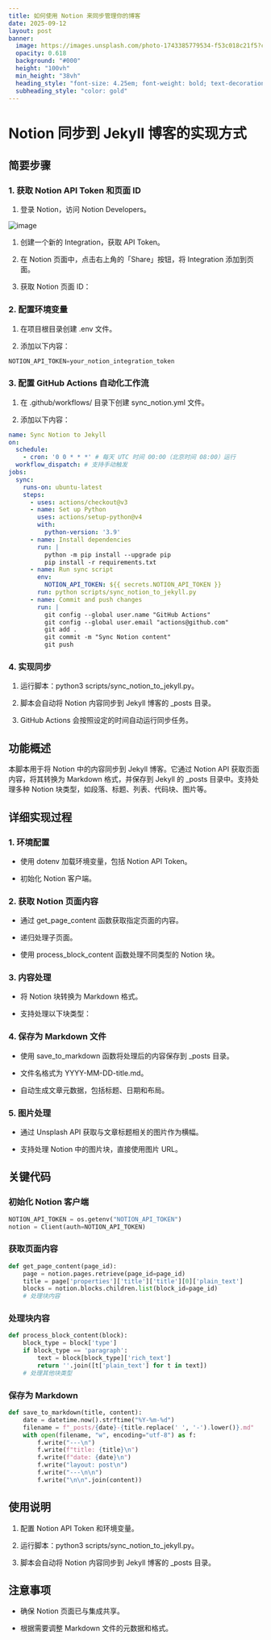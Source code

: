 ```yaml
---
title: 如何使用 Notion 来同步管理你的博客
date: 2025-09-12
layout: post
banner:
  image: https://images.unsplash.com/photo-1743385779534-f53c018c21f5?crop=entropy&cs=tinysrgb&fit=max&fm=jpg&ixid=M3w2OTIwMzJ8MHwxfHJhbmRvbXx8fHx8fHx8fDE3NTc3MDE1NDZ8&ixlib=rb-4.1.0&q=80&w=1080
  opacity: 0.618
  background: "#000"
  height: "100vh"
  min_height: "38vh"
  heading_style: "font-size: 4.25em; font-weight: bold; text-decoration: underline"
  subheading_style: "color: gold"
---
```


# Notion 同步到 Jekyll 博客的实现方式

## 简要步骤

### 1. 获取 Notion API Token 和页面 ID

1. 登录 Notion，访问 Notion Developers。

![image](https://prod-files-secure.s3.us-west-2.amazonaws.com/a7a0cc5a-89b9-4cda-8686-1fba0ca52f40/d19c1afe-dea5-4312-9333-786b0ba83054/image.png?X-Amz-Algorithm=AWS4-HMAC-SHA256&X-Amz-Content-Sha256=UNSIGNED-PAYLOAD&X-Amz-Credential=ASIAZI2LB466RXJ4WJ5I%2F20250912%2Fus-west-2%2Fs3%2Faws4_request&X-Amz-Date=20250912T182545Z&X-Amz-Expires=3600&X-Amz-Security-Token=IQoJb3JpZ2luX2VjELr%2F%2F%2F%2F%2F%2F%2F%2F%2F%2FwEaCXVzLXdlc3QtMiJHMEUCIQDWiI0JIwmLunp63ipF7DcobSRgzybxoNtEa6donFt44gIgAM8WD5EQpIcOMF5aYYZIfJ5a2SJ3Bro%2BlgcJzaey%2FRIq%2FwMIMxAAGgw2Mzc0MjMxODM4MDUiDCOmqkCq9gJaKjhEfircA8BHkx2FmVRx1jDwFfD4mgBWKOLmTwxUUSuzRKsyEO0L79HCMUkCiFFY3lKQIQeMnVEZr3EqtsdDcQgJmSfW6XImLpZg7QRtVnPhmXcNZJOA5qfdmTIfWrdQDiYkqTmULsIvFjccfp9tXeF9JvHkaSjrcbYzrm%2Fbkia9IVGeRoDO%2Fsceu1bqkj4%2BWc00YhzQlZNAcM3Q%2FmyxU2yirlpMFdiVctvu469rLf8v4gEHvYUKp14eHRQRT13NG6lM3vC1qVlvW8JqgoIcGKTYwNTsNOcOhtetyNW9h615MhdgaJNsUuRarkZbWCV1de5ZB%2FClQUTjT9tvkBr9ruS8SpfMmx9w3ArP3OBQqrpGTRypoKRm%2BFNgheP4EiGJXQzJ4oRReMNeq6gjiQNfmuHZSXjOfLYWwcDddRL70YE9QZAyAQCWGvjISZYBd%2BP%2FTe0MkJE7mwPptw51vLKiP905%2FFZXqKsx0Ss%2FZeyGHOjf%2BBfcwDoRDLwUxqNjLcPP2JBXJYNBMPooq2UOdQZitRkOFr8SbkpewIt8Cg1VR211JcOwdh2I8xrkH%2FnBmUNHW3yzzEAtP0Faeaa%2BP9gMigCFu8LXmcqSMeuuiZrdsB4T1zjFOMyfcz9Jj6Z%2BPlm%2BkwJyMNDBkcYGOqUBcXDEa5aRVuRsh56UIbuyS%2FgL7Yupb%2Bdehxc%2B%2Fn88c2lbHqrovfQ9GMXf7cQk639UiIjOPOnsdtB7rT%2Bg%2FilqEt3iPeE3sCa7989O%2B%2BIzhntvO81IdOJpVYhHUWXLSpVZEhI7YL%2FXzov2yWW%2FC%2BNBhZ0jRlbqS6J3sOH0W2ILt0CWfQ93YMhZEP%2BhiSvihv7BnrBc1vXxvUEsgMSDqLg8ttncLYEv&X-Amz-Signature=8d6560955bb69b2d1aaa21e161aa3681299757145e6da48042cd38a5d766637f&X-Amz-SignedHeaders=host&x-amz-checksum-mode=ENABLED&x-id=GetObject)

1. 创建一个新的 Integration，获取 API Token。

1. 在 Notion 页面中，点击右上角的「Share」按钮，将 Integration 添加到页面。

1. 获取 Notion 页面 ID：


### 2. 配置环境变量

1. 在项目根目录创建 .env 文件。

1. 添加以下内容：

```javascript
NOTION_API_TOKEN=your_notion_integration_token
```

### 3. 配置 GitHub Actions 自动化工作流

1. 在 .github/workflows/ 目录下创建 sync_notion.yml 文件。

1. 添加以下内容：

```yaml
name: Sync Notion to Jekyll
on:
  schedule:
    - cron: '0 0 * * *' # 每天 UTC 时间 00:00（北京时间 08:00）运行
  workflow_dispatch: # 支持手动触发
jobs:
  sync:
    runs-on: ubuntu-latest
    steps:
      - uses: actions/checkout@v3
      - name: Set up Python
        uses: actions/setup-python@v4
        with:
          python-version: '3.9'
      - name: Install dependencies
        run: |
          python -m pip install --upgrade pip
          pip install -r requirements.txt
      - name: Run sync script
        env:
          NOTION_API_TOKEN: ${{ secrets.NOTION_API_TOKEN }}
        run: python scripts/sync_notion_to_jekyll.py
      - name: Commit and push changes
        run: |
          git config --global user.name "GitHub Actions"
          git config --global user.email "actions@github.com"
          git add .
          git commit -m "Sync Notion content"
          git push
```

### 4. 实现同步

1. 运行脚本：python3 scripts/sync_notion_to_jekyll.py。

1. 脚本会自动将 Notion 内容同步到 Jekyll 博客的 _posts 目录。

1. GitHub Actions 会按照设定的时间自动运行同步任务。

## 功能概述

本脚本用于将 Notion 中的内容同步到 Jekyll 博客。它通过 Notion API 获取页面内容，将其转换为 Markdown 格式，并保存到 Jekyll 的 _posts 目录中。支持处理多种 Notion 块类型，如段落、标题、列表、代码块、图片等。

## 详细实现过程

### 1. 环境配置

- 使用 dotenv 加载环境变量，包括 Notion API Token。

- 初始化 Notion 客户端。

### 2. 获取 Notion 页面内容

- 通过 get_page_content 函数获取指定页面的内容。

- 递归处理子页面。

- 使用 process_block_content 函数处理不同类型的 Notion 块。

### 3. 内容处理

- 将 Notion 块转换为 Markdown 格式。

- 支持处理以下块类型：


### 4. 保存为 Markdown 文件

- 使用 save_to_markdown 函数将处理后的内容保存到 _posts 目录。

- 文件名格式为 YYYY-MM-DD-title.md。

- 自动生成文章元数据，包括标题、日期和布局。

### 5. 图片处理

- 通过 Unsplash API 获取与文章标题相关的图片作为横幅。

- 支持处理 Notion 中的图片块，直接使用图片 URL。

## 关键代码

### 初始化 Notion 客户端

```python
NOTION_API_TOKEN = os.getenv("NOTION_API_TOKEN")
notion = Client(auth=NOTION_API_TOKEN)
```

### 获取页面内容

```python
def get_page_content(page_id):
    page = notion.pages.retrieve(page_id=page_id)
    title = page['properties']['title']['title'][0]['plain_text']
    blocks = notion.blocks.children.list(block_id=page_id)
    # 处理块内容
```

### 处理块内容

```python
def process_block_content(block):
    block_type = block['type']
    if block_type == 'paragraph':
        text = block[block_type]['rich_text']
        return ''.join([t['plain_text'] for t in text])
    # 处理其他块类型
```

### 保存为 Markdown

```python
def save_to_markdown(title, content):
    date = datetime.now().strftime("%Y-%m-%d")
    filename = f"_posts/{date}-{title.replace(' ', '-').lower()}.md"
    with open(filename, "w", encoding="utf-8") as f:
        f.write("---\n")
        f.write(f"title: {title}\n")
        f.write(f"date: {date}\n")
        f.write("layout: post\n")
        f.write("---\n\n")
        f.write("\n\n".join(content))
```

## 使用说明

1. 配置 Notion API Token 和环境变量。

1. 运行脚本：python3 scripts/sync_notion_to_jekyll.py。

1. 脚本会自动将 Notion 内容同步到 Jekyll 博客的 _posts 目录。

## 注意事项

- 确保 Notion 页面已与集成共享。

- 根据需要调整 Markdown 文件的元数据和格式。